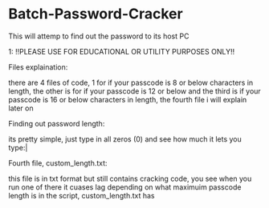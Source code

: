 # Batch-Password-Cracker
This will attemp to find out the password to its host PC

1: !!PLEASE USE FOR EDUCATIONAL OR UTILITY PURPOSES ONLY!!

Files explaination:

there are 4 files of code, 1 for if your passcode is 8 or below characters in length, the other is for if your passcode is 12 or below and the third is if your passcode is 16 or below characters in length, the fourth file i will explain later on

Finding out password length:

its pretty simple, just type in all zeros (0) and see how much it lets you type:|

Fourth file, custom_length.txt:

this file is in txt format but still contains cracking code, you see when you run one of there it cuases lag depending on what maximuim passcode length is in the script, custom_length.txt has
